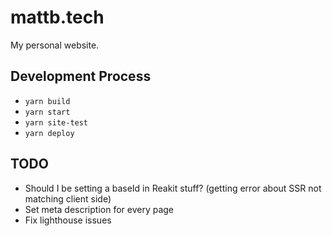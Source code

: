 # mattb.tech

My personal website.

## Development Process

- `yarn build`
- `yarn start`
- `yarn site-test`
- `yarn deploy`

## TODO

- Should I be setting a baseId in Reakit stuff? (getting error about SSR not matching client side)
- Set meta description for every page
- Fix lighthouse issues

